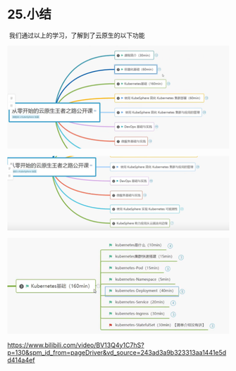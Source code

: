 # 25.小结



​	我们通过以上的学习，了解到了云原生的以下功能

![1660727828370](../../.vuepress/public/images/1660727828370.png)



![1660727838463](../../.vuepress/public/images/1660727838463.png)





![1660727892665](../../.vuepress/public/images/1660727892665.png)











https://www.bilibili.com/video/BV13Q4y1C7hS?p=130&spm_id_from=pageDriver&vd_source=243ad3a9b323313aa1441e5dd414a4ef



































